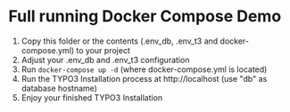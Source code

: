 # Full running Docker Compose Demo

1. Copy this folder or the contents (.env_db, .env_t3 and docker-compose.yml) to your project
2. Adjust your .env_db and .env_t3 configuration
3. Run `docker-compose up -d` (where docker-compose.yml is located)
4. Run the TYPO3 Installation process at http://localhost (use "db" as database hostname)
5. Enjoy your finished TYPO3 Installation
